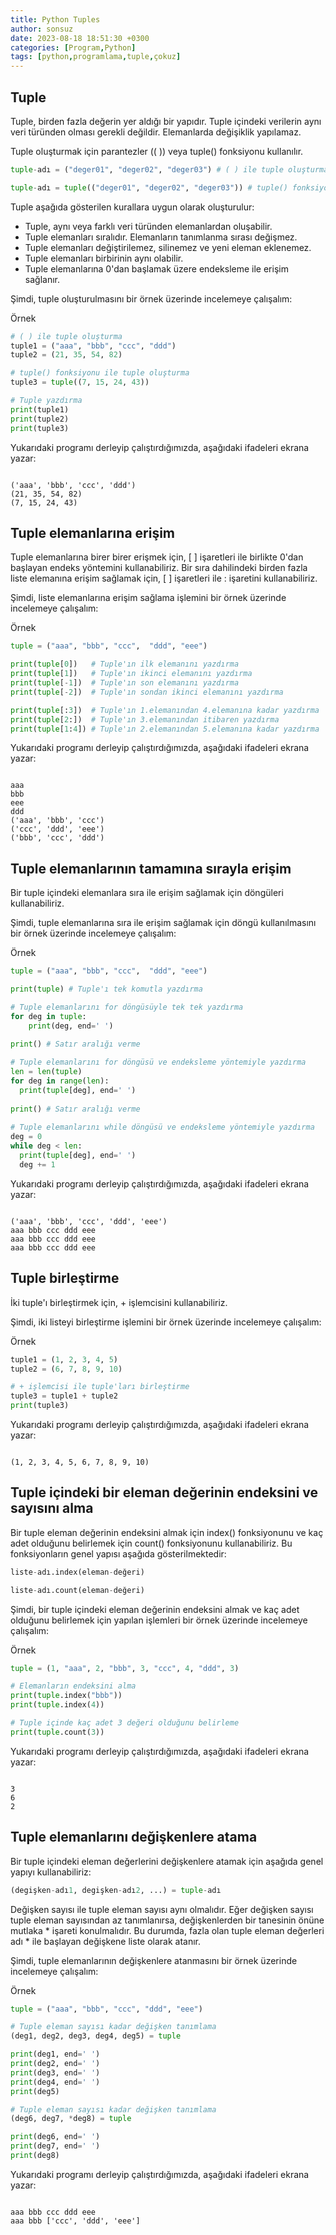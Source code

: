 ```yaml
---
title: Python Tuples
author: sonsuz
date: 2023-08-18 18:51:30 +0300
categories: [Program,Python]
tags: [python,programlama,tuple,çokuz]
---
```




## Tuple

Tuple, birden fazla değerin yer aldığı bir yapıdır. Tuple içindeki verilerin aynı veri türünden olması gerekli değildir. Elemanlarda değişiklik yapılamaz.

Tuple oluşturmak için parantezler (( )) veya tuple() fonksiyonu kullanılır.

```py
tuple-adı = ("deger01", "deger02", "deger03") # ( ) ile tuple oluşturma

tuple-adı = tuple(("deger01", "deger02", "deger03")) # tuple() fonksiyonu ile tuple oluşturma


```

Tuple aşağıda gösterilen kurallara uygun olarak oluşturulur:

* Tuple, aynı veya farklı veri türünden elemanlardan oluşabilir.
* Tuple elemanları sıralıdır. Elemanların tanımlanma sırası değişmez.
* Tuple elemanları değiştirilemez, silinemez ve yeni eleman eklenemez.
* Tuple elemanları birbirinin aynı olabilir.
* Tuple elemanlarına 0'dan başlamak üzere endeksleme ile erişim sağlanır.

Şimdi, tuple oluşturulmasını bir örnek üzerinde incelemeye çalışalım:

Örnek

```py
# ( ) ile tuple oluşturma
tuple1 = ("aaa", "bbb", "ccc", "ddd")
tuple2 = (21, 35, 54, 82)

# tuple() fonksiyonu ile tuple oluşturma
tuple3 = tuple((7, 15, 24, 43))

# Tuple yazdırma
print(tuple1)
print(tuple2)
print(tuple3)


```

Yukarıdaki programı derleyip çalıştırdığımızda, aşağıdaki ifadeleri ekrana yazar:

```

('aaa', 'bbb', 'ccc', 'ddd')
(21, 35, 54, 82)
(7, 15, 24, 43)

```

## Tuple elemanlarına erişim

Tuple elemanlarına birer birer erişmek için, [ ] işaretleri ile birlikte 0'dan başlayan endeks yöntemini kullanabiliriz. Bir sıra dahilindeki birden fazla liste elemanına erişim sağlamak için, [ ] işaretleri ile : işaretini kullanabiliriz.

Şimdi, liste elemanlarına erişim sağlama işlemini bir örnek üzerinde incelemeye çalışalım:

Örnek

```py
tuple = ("aaa", "bbb", "ccc",  "ddd", "eee")

print(tuple[0])   # Tuple'ın ilk elemanını yazdırma 
print(tuple[1])   # Tuple'ın ikinci elemanını yazdırma 
print(tuple[-1])  # Tuple'ın son elemanını yazdırma 
print(tuple[-2])  # Tuple'ın sondan ikinci elemanını yazdırma 

print(tuple[:3])  # Tuple'ın 1.elemanından 4.elemanına kadar yazdırma
print(tuple[2:])  # Tuple'ın 3.elemanından itibaren yazdırma
print(tuple[1:4]) # Tuple'ın 2.elemanından 5.elemanına kadar yazdırma


```

Yukarıdaki programı derleyip çalıştırdığımızda, aşağıdaki ifadeleri ekrana yazar:

```

aaa
bbb
eee
ddd
('aaa', 'bbb', 'ccc')
('ccc', 'ddd', 'eee')
('bbb', 'ccc', 'ddd')

```

## Tuple elemanlarının tamamına sırayla erişim

Bir tuple içindeki elemanlara sıra ile erişim sağlamak için döngüleri kullanabiliriz.

Şimdi, tuple elemanlarına sıra ile erişim sağlamak için döngü kullanılmasını bir örnek üzerinde incelemeye çalışalım:

Örnek

```py
tuple = ("aaa", "bbb", "ccc",  "ddd", "eee")

print(tuple) # Tuple'ı tek komutla yazdırma

# Tuple elemanlarını for döngüsüyle tek tek yazdırma
for deg in tuple:
    print(deg, end=' ')
	
print() # Satır aralığı verme	

# Tuple elemanlarını for döngüsü ve endeksleme yöntemiyle yazdırma	
len = len(tuple)
for deg in range(len):
  print(tuple[deg], end=' ')
  
print() # Satır aralığı verme  
  
# Tuple elemanlarını while döngüsü ve endeksleme yöntemiyle yazdırma	  
deg = 0
while deg < len:
  print(tuple[deg], end=' ')
  deg += 1  


```

Yukarıdaki programı derleyip çalıştırdığımızda, aşağıdaki ifadeleri ekrana yazar:

```

('aaa', 'bbb', 'ccc', 'ddd', 'eee')
aaa bbb ccc ddd eee 
aaa bbb ccc ddd eee 
aaa bbb ccc ddd eee 

```

## Tuple birleştirme

İki tuple'ı birleştirmek için, + işlemcisini kullanabiliriz.

Şimdi, iki listeyi birleştirme işlemini bir örnek üzerinde incelemeye çalışalım:

Örnek

```py
tuple1 = (1, 2, 3, 4, 5)
tuple2 = (6, 7, 8, 9, 10)

# + işlemcisi ile tuple'ları birleştirme
tuple3 = tuple1 + tuple2
print(tuple3) 


```

Yukarıdaki programı derleyip çalıştırdığımızda, aşağıdaki ifadeleri ekrana yazar:

```

(1, 2, 3, 4, 5, 6, 7, 8, 9, 10)

```

## Tuple içindeki bir eleman değerinin endeksini ve sayısını alma

Bir tuple eleman değerinin endeksini almak için index() fonksiyonunu ve kaç adet olduğunu belirlemek için count() fonksiyonunu kullanabiliriz. Bu fonksiyonların genel yapısı aşağıda gösterilmektedir:

```py
liste-adı.index(eleman-değeri) 

liste-adı.count(eleman-değeri) 


```

Şimdi, bir tuple içindeki eleman değerinin endeksini almak ve kaç adet olduğunu belirlemek için yapılan işlemleri bir örnek üzerinde incelemeye çalışalım:

Örnek

```py
tuple = (1, "aaa", 2, "bbb", 3, "ccc", 4, "ddd", 3)

# Elemanların endeksini alma
print(tuple.index("bbb"))
print(tuple.index(4))

# Tuple içinde kaç adet 3 değeri olduğunu belirleme
print(tuple.count(3))


```

Yukarıdaki programı derleyip çalıştırdığımızda, aşağıdaki ifadeleri ekrana yazar:

```

3
6
2

```

## Tuple elemanlarını değişkenlere atama

Bir tuple içindeki eleman değerlerini değişkenlere atamak için aşağıda genel yapıyı kullanabiliriz:

```py
(degişken-adı1, degişken-adı2, ...) = tuple-adı 


```

Değişken sayısı ile tuple eleman sayısı aynı olmalıdır. Eğer değişken sayısı tuple eleman sayısından az tanımlanırsa, değişkenlerden bir tanesinin önüne mutlaka \* işareti konulmalıdır. Bu durumda, fazla olan tuple eleman değerleri adı \* ile başlayan değişkene liste olarak atanır.

Şimdi, tuple elemanlarının değişkenlere atanmasını bir örnek üzerinde incelemeye çalışalım:

Örnek

```py
tuple = ("aaa", "bbb", "ccc", "ddd", "eee")

# Tuple eleman sayısı kadar değişken tanımlama
(deg1, deg2, deg3, deg4, deg5) = tuple

print(deg1, end=' ')
print(deg2, end=' ')
print(deg3, end=' ')
print(deg4, end=' ')
print(deg5)

# Tuple eleman sayısı kadar değişken tanımlama
(deg6, deg7, *deg8) = tuple

print(deg6, end=' ')
print(deg7, end=' ')
print(deg8)


```

Yukarıdaki programı derleyip çalıştırdığımızda, aşağıdaki ifadeleri ekrana yazar:

```

aaa bbb ccc ddd eee
aaa bbb ['ccc', 'ddd', 'eee']

```
